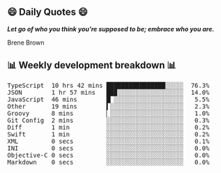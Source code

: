 ## 😄 Daily Quotes 😄

_**Let go of who you think you're supposed to be; embrace who you are.**_

Brene Brown



## 📊 Weekly development breakdown 📊

<pre>TypeScript  10 hrs 42 mins ████████████████░░░░░  76.3%
JSON        1 hr 57 mins   ██▉░░░░░░░░░░░░░░░░░░  14.0%
JavaScript  46 mins        █▏░░░░░░░░░░░░░░░░░░░   5.5%
Other       19 mins        ▍░░░░░░░░░░░░░░░░░░░░   2.3%
Groovy      8 mins         ▏░░░░░░░░░░░░░░░░░░░░   1.0%
Git Config  2 mins         ░░░░░░░░░░░░░░░░░░░░░   0.3%
Diff        1 min          ░░░░░░░░░░░░░░░░░░░░░   0.2%
Swift       1 min          ░░░░░░░░░░░░░░░░░░░░░   0.2%
XML         0 secs         ░░░░░░░░░░░░░░░░░░░░░   0.1%
INI         0 secs         ░░░░░░░░░░░░░░░░░░░░░   0.0%
Objective-C 0 secs         ░░░░░░░░░░░░░░░░░░░░░   0.0%
Markdown    0 secs         ░░░░░░░░░░░░░░░░░░░░░   0.0%</pre>